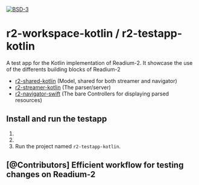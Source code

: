 [![BSD-3](https://img.shields.io/badge/License-BSD--3-brightgreen.svg)](https://opensource.org/licenses/BSD-3-Clause)
# r2-workspace-kotlin / r2-testapp-kotlin

A test app for the Kotlin implementation of Readium-2.
It showcase the use of the differents building blocks of Readium-2


- [r2-shared-kotlin](https://github.com/readium/r2-shared-kotlin) (Model, shared for both streamer and navigator)
- [r2-streamer-kotlin](https://github.com/readium/r2-streamer-kotlin) (The parser/server)
- [r2-navigator-swift](https://github.com/readium/r2-navigator-kotlin) (The bare Controllers for displaying parsed resources)

## Install and run the testapp

1) 
2) 
3) Run the project named `r2-testapp-kotlin`.

## [@Contributors] Efficient workflow for testing changes on Readium-2


